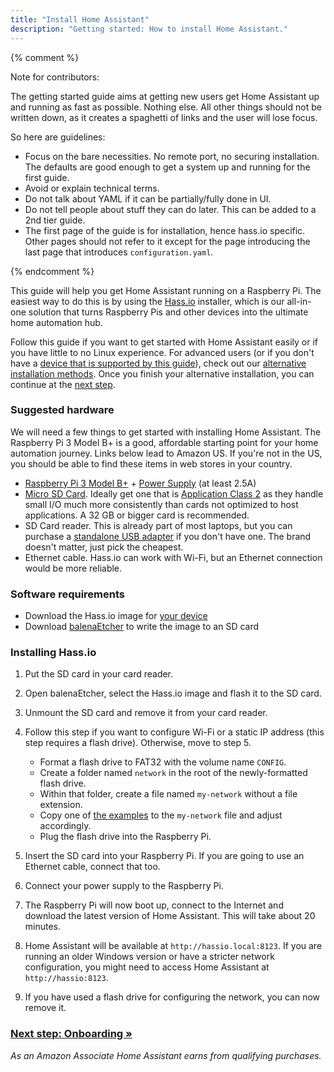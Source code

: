 ```yaml
---
title: "Install Home Assistant"
description: "Getting started: How to install Home Assistant."
---
```


{% comment %}

Note for contributors:

The getting started guide aims at getting new users get Home Assistant up and
running as fast as possible. Nothing else. All other things should not be
written down, as it creates a spaghetti of links and the user will lose focus.

So here are guidelines:

 - Focus on the bare necessities. No remote port, no securing installation. The
   defaults are good enough to get a system up and running for the first guide.
 - Avoid or explain technical terms.
 - Do not talk about YAML if it can be partially/fully done in UI.
 - Do not tell people about stuff they can do later. This can be added to a
   2nd tier guide.
 - The first page of the guide is for installation, hence hass.io specific.
   Other pages should not refer to it except for the page introducing the last
   page that introduces `configuration.yaml`.

{% endcomment %}

This guide will help you get Home Assistant running on a Raspberry Pi. The easiest way to do this is by using the [Hass.io](/hassio/) installer, which is our all-in-one solution that turns Raspberry Pis and other devices into the ultimate home automation hub.

Follow this guide if you want to get started with Home Assistant easily or if you have little to no Linux experience. For advanced users (or if you don't have a [device that is supported by this guide][supported]), check out our [alternative installation methods](/docs/installation/). Once you finish your alternative installation, you can continue at the [next step][next-step].

[supported]: /hassio/installation/

### Suggested hardware

We will need a few things to get started with installing Home Assistant. The Raspberry Pi 3 Model B+ is a good, affordable starting point for your home automation journey. Links below lead to Amazon US. If you're not in the US, you should be able to find these items in web stores in your country.

- [Raspberry Pi 3 Model B+](https://amzn.to/2IAyNl0) + [Power Supply](https://www.raspberrypi.org/help/faqs/#powerReqs) (at least 2.5A)
- [Micro SD Card](https://amzn.to/2X0Z2di). Ideally get one that is [Application Class 2](https://www.sdcard.org/developers/overview/application/index.html) as they handle small I/O much more consistently than cards not optimized to host applications. A 32 GB or bigger card is recommended.
- SD Card reader. This is already part of most laptops, but you can purchase a [standalone USB adapter](https://amzn.to/2WWxntY) if you don't have one. The brand doesn't matter, just pick the cheapest.
- Ethernet cable. Hass.io can work with Wi-Fi, but an Ethernet connection would be more reliable.

### Software requirements

- Download the Hass.io image for [your device](/hassio/installation/)
- Download [balenaEtcher] to write the image to an SD card

[balenaEtcher]: https://www.balena.io/etcher

### Installing Hass.io

1. Put the SD card in your card reader.
2. Open balenaEtcher, select the Hass.io image and flash it to the SD card.
3. Unmount the SD card and remove it from your card reader.
4. Follow this step if you want to configure Wi-Fi or a static IP address (this step requires a flash drive). Otherwise, move to step 5.
   - Format a flash drive to FAT32 with the volume name `CONFIG`.
   - Create a folder named `network` in the root of the newly-formatted flash drive.
   - Within that folder, create a file named `my-network` without a file extension.
   - Copy one of [the examples] to the `my-network` file and adjust accordingly.
   - Plug the flash drive into the Raspberry Pi.

5. Insert the SD card into your Raspberry Pi. If you are going to use an Ethernet cable, connect that too.
6. Connect your power supply to the Raspberry Pi.
7. The Raspberry Pi will now boot up, connect to the Internet and download the latest version of Home Assistant. This will take about 20 minutes.
8. Home Assistant will be available at `http://hassio.local:8123`. If you are running an older Windows version or have a stricter network configuration, you might need to access Home Assistant at `http://hassio:8123`.
9. If you have used a flash drive for configuring the network, you can now remove it.

[the examples]: https://github.com/home-assistant/hassos/blob/dev/Documentation/network.md

### [Next step: Onboarding &raquo;][next-step]

[next-step]: /getting-started/onboarding/

_As an Amazon Associate Home Assistant earns from qualifying purchases._
